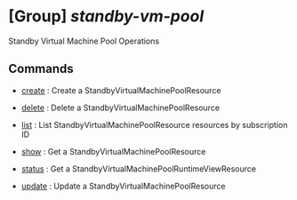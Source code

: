 # [Group] _standby-vm-pool_

Standby Virtual Machine Pool Operations

## Commands

- [create](/Commands/standby-vm-pool/_create.md)
: Create a StandbyVirtualMachinePoolResource

- [delete](/Commands/standby-vm-pool/_delete.md)
: Delete a StandbyVirtualMachinePoolResource

- [list](/Commands/standby-vm-pool/_list.md)
: List StandbyVirtualMachinePoolResource resources by subscription ID

- [show](/Commands/standby-vm-pool/_show.md)
: Get a StandbyVirtualMachinePoolResource

- [status](/Commands/standby-vm-pool/_status.md)
: Get a StandbyVirtualMachinePoolRuntimeViewResource

- [update](/Commands/standby-vm-pool/_update.md)
: Update a StandbyVirtualMachinePoolResource
